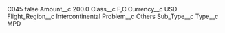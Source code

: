 <?xml version="1.0" encoding="UTF-8"?>
<CustomMetadata xmlns="http://soap.sforce.com/2006/04/metadata" xmlns:xsi="http://www.w3.org/2001/XMLSchema-instance" xmlns:xsd="http://www.w3.org/2001/XMLSchema">
    <label>C045</label>
    <protected>false</protected>
    <values>
        <field>Amount__c</field>
        <value xsi:type="xsd:double">200.0</value>
    </values>
    <values>
        <field>Class__c</field>
        <value xsi:type="xsd:string">F,C</value>
    </values>
    <values>
        <field>Currency__c</field>
        <value xsi:type="xsd:string">USD</value>
    </values>
    <values>
        <field>Flight_Region__c</field>
        <value xsi:type="xsd:string">Intercontinental</value>
    </values>
    <values>
        <field>Problem__c</field>
        <value xsi:type="xsd:string">Others</value>
    </values>
    <values>
        <field>Sub_Type__c</field>
        <value xsi:nil="true"/>
    </values>
    <values>
        <field>Type__c</field>
        <value xsi:type="xsd:string">MPD</value>
    </values>
</CustomMetadata>
